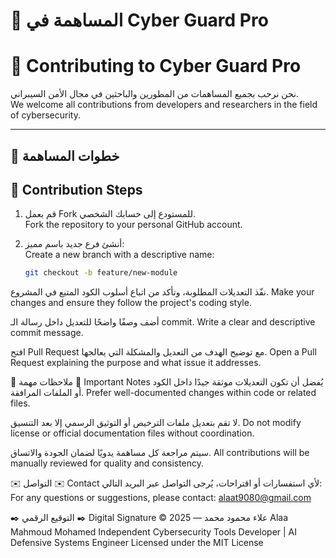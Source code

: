 # 🧩 المساهمة في Cyber Guard Pro  
# 🧩 Contributing to Cyber Guard Pro

نحن نرحب بجميع المساهمات من المطورين والباحثين في مجال الأمن السيبراني.  
We welcome all contributions from developers and researchers in the field of cybersecurity.

---

## 🚀 خطوات المساهمة  
## 🚀 Contribution Steps

1. قم بعمل Fork للمستودع إلى حسابك الشخصي.  
   Fork the repository to your personal GitHub account.

2. أنشئ فرع جديد باسم مميز:  
   Create a new branch with a descriptive name:

   ```bash
   git checkout -b feature/new-module


نفّذ التعديلات المطلوبة، وتأكد من اتباع أسلوب الكود المتبع في المشروع. Make your changes and ensure they follow the project's coding style.

أضف وصفًا واضحًا للتعديل داخل رسالة الـ commit. Write a clear and descriptive commit message.

افتح Pull Request مع توضيح الهدف من التعديل والمشكلة التي يعالجها. Open a Pull Request explaining the purpose and what issue it addresses.

📌 ملاحظات مهمة
📌 Important Notes
يُفضل أن تكون التعديلات موثقة جيدًا داخل الكود أو الملفات المرافقة. Prefer well-documented changes within code or related files.

لا تقم بتعديل ملفات الترخيص أو التوثيق الرسمي إلا بعد التنسيق. Do not modify license or official documentation files without coordination.

سيتم مراجعة كل مساهمة يدويًا لضمان الجودة والاتساق. All contributions will be manually reviewed for quality and consistency.

✉️ التواصل
✉️ Contact
لأي استفسارات أو اقتراحات، يُرجى التواصل عبر البريد التالي: For any questions or suggestions, please contact: alaat9080@gmail.com

✒️ التوقيع الرقمي
✒️ Digital Signature
© 2025 — علاء محمود محمد Alaa Mahmoud Mohamed Independent Cybersecurity Tools Developer | AI Defensive Systems Engineer Licensed under the MIT License
